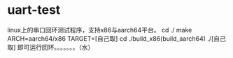 # uart-test
linux上的串口回环测试程序，支持x86与aarch64平台。
cd ./
make ARCH=aarch64/x86 TARGET=[自己取]
cd ./build_x86(build_aarch64)
./[自己取]
即可运行回环。。。。。。。（水）

